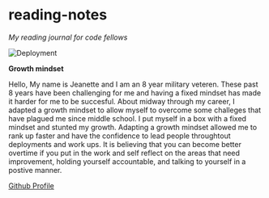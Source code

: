 # reading-notes
*My reading journal for code fellows*


![Deployment](https://i.imgur.com/M7Zr2rc.jpeg)


**Growth mindset**

Hello, My name is Jeanette and I am an 8 year military veteren. These past 8 years have been challenging for me and having a fixed mindset has made it harder for me to be succesful. About midway through my career, I adapted a growth mindset to allow myself to overcome some challeges that have plagued me since middle school. I put myself in a box with a fixed mindset and stunted my growth. Adapting a growth mindset allowed me to rank up faster and have the confidence to lead people throughtout deployments and work ups. It is believing that you can become better overtime if you put in the work and self reflect on the areas that need improvement, holding yourself accountable, and talking to yourself in a postive manner. 

[Github Profile](https://github.com/JCLEYVA)
